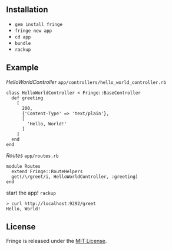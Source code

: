## Installation

* `gem install fringe`
* `fringe new app`
* `cd app`
* `bundle`
* `rackup`

## Example

*HelloWorldController* `app/controllers/hello_world_controller.rb`
```
class HelloWorldController < Fringe::BaseController
  def greeting
    [
      200,
      {'Content-Type' => 'text/plain'},
      [
        'Hello, World!'
      ]
    ]
  end
end
```

*Routes* `app/routes.rb`
```
module Routes
  extend Fringe::RouteHelpers
  get(/\/greet/i, HelloWorldController, :greeting)
end
```
start the app!
`rackup`

```
> curl http://localhost:9292/greet
Hello, World!
```


## License
Fringe is released under the [MIT License](http://www.opensource.org/licenses/MIT).
